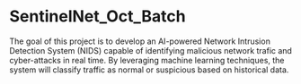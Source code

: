 # SentinelNet_Oct_Batch
The goal of this project is to develop an AI-powered Network Intrusion Detection System (NIDS) capable of identifying malicious network trafic and cyber-attacks in real time. By leveraging machine learning techniques, the system will classify traffic as normal or suspicious based on historical data. 

